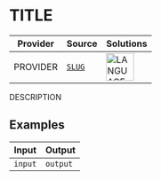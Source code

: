 [_metadata_:slug]: - "slug"
<!-- Optional slug, used for source text and URL, if absent populate from folder name -->

[_metadata_:url-slug]: - "url-slug"
<!-- Optional URL-only slug, if absent populate from slug -->

[_metadata_:source]: - "source"

<!-- Optional source URL, if absent generate from slug and provider generation method -->

# TITLE

<!-- INFO TABLE BEGIN -->

| Provider | Source                 | Solutions                                                                                        |
| -------- | ---------------------- | ------------------------------------------------------------------------------------------------ |
| PROVIDER | [`SLUG`](ABSOLUTE_URL) | [<img src="LANGUAGE_URL" alt="LANGUAGE_NAME" title="LANGUAGE_NAME" width="50" >](./FILENAME.EXT) |

<!-- INFO TABLE END -->

DESCRIPTION

## Examples

| Input   | Output   |
| ------- | -------- |
| `input` | `output` |
